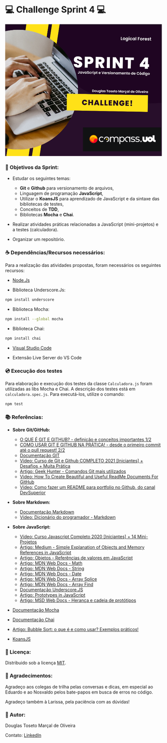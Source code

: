  # :computer: Challenge Sprint 4 :computer:
![Template de Apresentação!](/assets/template.png)



### :rocket: Objetivos da Sprint:
- Estudar os seguintes temas:
    - **Git** e **Github** para versionamento de arquivos,
    - Linguagem de programação **JavaScript**,
    - Utilizar o **KoansJS** para aprendizado de JavaScript e da sintaxe das bibliotecas de testes,
    - Conceitos de **TDD**,
    - Bibliotecas **Mocha** e **Chai**.

- Realizar atividades práticas relacionadas a JavaScript (mini-projetos) e a testes (calculadora).
- Organizar um repositório.



### :coffee: Dependências/Recursos necessários:
Para a realização das atividades propostas, foram necessários os seguintes recursos:

- [Node.Js](https://nodejs.org/en/)
>
- Biblioteca Underscore.Js:
```bash
npm install underscore
```

- Biblioteca Mocha:
```bash
npm install --global mocha
```

- Biblioteca Chai:
```bash
npm install chai
```

- [Visual Studio Code](https://code.visualstudio.com)
>
- Extensão Live Server do VS Code



### :cd: Execução dos testes
Para elaboração e execução dos testes da classe `Calculadora.js` foram utilizadas as libs Mocha e Chai. A descrição dos testes está em `calculadora.spec.js`. Para executá-los, utilize o comando:
```bash
npm test
```



### :books: Referências:
- **Sobre Git/GitHub:**
    - [O QUE É GIT E GITHUB? - definição e conceitos importantes 1/2](https://youtu.be/DqTITcMq68k "Vídeo da Rafaela Ballerini sobre Git/GitHub")
    - [COMO USAR GIT E GITHUB NA PRÁTICA! - desde o primeiro commit até o pull request! 2/2](https://youtu.be/UBAX-13g8OM "Vídeo da Rafaela Ballerini sobre Git/GitHub:")
    - [Documentação GIT](https://git-scm.com/docs/git/pt_BR)
    - [Vídeo: Curso de Git e Github COMPLETO 2021 [Iniciantes] + Desafios + Muita Prática](https://youtu.be/kB5e-gTAl_s "Vídeo do Jhonatan, do canal DevAprender, sobre GIT")
    - [Artigo: Geek Hunter - Comandos Git mais utilizados](https://blog.geekhunter.com.br/comandos-git-mais-utilizados/)
    - [Video: How To Create Beautiful and Useful ReadMe Documents For GitHub](https://youtu.be/a8CwpGARAsQ)
    - [Vídeo: Como fazer um README para portfolio no Github, do canal DevSuperior](https://youtu.be/jIa8R69pKh8)


- **Sobre Markdown:**
    - [Documentação Markdown](https://www.markdownguide.org/cheat-sheet)
    - [Vídeo: Dicionário do programador - Markdown](https://youtu.be/gFJfyHRKaE0)


- **Sobre JavaScript:**
    - [Vídeo: Curso Javascript Completo 2020 [Iniciantes] + 14 Mini-Projetos](https://youtu.be/i6Oi-YtXnAU "Vídeo do Jhonatan, do canal DevAprender, sobre JS")
    - [Artigo: Medium - Simple Explanation of Objects and Memory References in JavaScript](https://medium.com/dev-proto/simple-explanation-of-objects-and-memory-references-in-javascript-1b2310c36c31)
    - [Artigo: Objetos - Referências de valores em JavaScript](https://blog.da2k.com.br/2017/01/25/objetos-referencias-de-valores-em-javascript/)
    - [Artigo: MDN Web Docs - Math](https://developer.mozilla.org/pt-BR/docs/Web/JavaScript/Reference/Global_Objects/Math)
    - [Artigo: MDN Web Docs - String](https://developer.mozilla.org/pt-BR/docs/Web/JavaScript/Reference/Global_Objects/String)
    - [Artigo: MDN Web Docs - Date](https://developer.mozilla.org/pt-BR/docs/Web/JavaScript/Reference/Global_Objects/Date)
    - [Artigo: MDN Web Docs - Array Splice](https://developer.mozilla.org/pt-BR/docs/Web/JavaScript/Reference/Global_Objects/Array/splice)
    - [Artigo: MDN Web Docs - Array Find](https://developer.mozilla.org/pt-BR/docs/Web/JavaScript/Reference/Global_Objects/Array/find)
    - [Documentação Underscore.JS](https://underscorejs.org)
    - [Artigo: Prototypes in JavaScript](https://betterprogramming.pub/prototypes-in-javascript-5bba2990e04b)
    - [Artigo: MSD Web Docs - Herança e cadeia de protótipos](https://developer.mozilla.org/pt-BR/docs/Web/JavaScript/Inheritance_and_the_prototype_chain)

- [Documentação Mocha](https://mochajs.org)

- [Documentação Chai](https://www.chaijs.com)

- [Artigo: Bubble Sort: o que é e como usar? Exemplos práticos!](https://blog.betrybe.com/tecnologia/bubble-sort-tudo-sobre/)
- [KoansJS](https://github.com/mrdavidlaing/javascript-koans)



### :key: Licença:
Distribuido sob a licença [MIT](LICENSE).


### :ribbon: Agradecimentos:
Agradeço aos colegas de trilha pelas conversas e dicas, em especial ao Eduardo e ao Nosvaldo pelos bate-papos em busca de erros no código.

Agradeço também à Larissa, pela paciência com as dúvidas!



### :baby: Autor:
Douglas Toseto Marçal de Oliveira

Contato: [LinkedIn](https://www.linkedin.com/in/douglas-toseto/ )